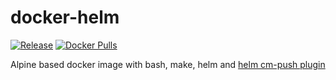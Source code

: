 # docker-helm

[![Release](https://github.com/mmontes11/docker-helm/actions/workflows/release.yml/badge.svg)](https://github.com/mmontes11/docker-elm/actions/workflows/release.yml)
[![Docker Pulls](https://img.shields.io/docker/pulls/mmontes11/helm)](https://hub.docker.com/r/mmontes11/helm)

Alpine based docker image with bash, make, helm and [helm cm-push plugin](https://github.com/chartmuseum/helm-push)
